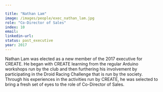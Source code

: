 ```yaml
---

title: "Nathan Lam"
image: /images/people/exec_nathan_lam.jpg
role: "Co-Director of Sales"
index: 10
email:
linkedin-url:
status: past_executive
year: 2017
---
```

Nathan Lam was elected as a new member of the 2017 executive for CREATE. He began with CREATE learning from the regular Arduino workshops run by the club and then furthering his involvement by participating in the Droid Racing Challenge that is run by the society. Through his experiences in the activities run by CREATE, he was selected to bring a fresh set of eyes to the role of Co-Director of Sales.

